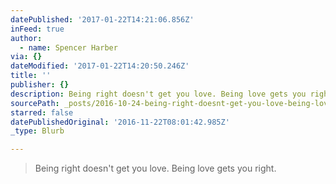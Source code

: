 ```yaml
---
datePublished: '2017-01-22T14:21:06.856Z'
inFeed: true
author:
  - name: Spencer Harber
via: {}
dateModified: '2017-01-22T14:20:50.246Z'
title: ''
publisher: {}
description: Being right doesn't get you love. Being love gets you right.
sourcePath: _posts/2016-10-24-being-right-doesnt-get-you-love-being-love-gets-you-right.md
starred: false
datePublishedOriginal: '2016-11-22T08:01:42.985Z'
_type: Blurb

---
```

> Being right doesn't get you love. Being love gets you right.